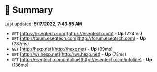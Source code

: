 # 📖 Summary
Last updated: **5/17/2022, 7:43:55 AM**

- `GET` [https://eseqtech.com](https://eseqtech.com) - **Up** (224ms)
- `GET` [http://forum.eseqtech.com](http://forum.eseqtech.com) - **Up** (287ms)
- `GET` [http://hexp.net](http://hexp.net) - **Up** (99ms)
- `GET` [http://ws.hexp.net](http://ws.hexp.net) - **Up** (78ms)
- `GET` [http://eseqtech.com/infoline](http://eseqtech.com/infoline) - **Up** (136ms)
